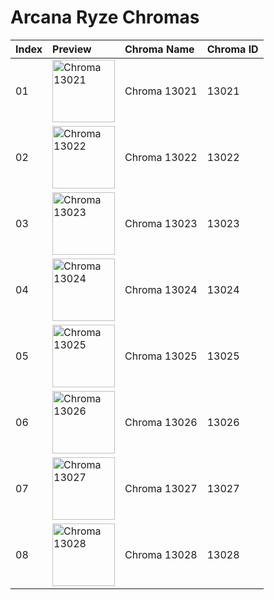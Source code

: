 # Arcana Ryze Chromas

| Index | Preview | Chroma Name | Chroma ID |
|:---|:---|:---|:---|
| 01 | <img src='https://raw.communitydragon.org/latest/plugins/rcp-be-lol-game-data/global/default/v1/champion-chroma-images/13/13021.png' alt='Chroma 13021' width='100'> | Chroma 13021 | 13021 |
| 02 | <img src='https://raw.communitydragon.org/latest/plugins/rcp-be-lol-game-data/global/default/v1/champion-chroma-images/13/13022.png' alt='Chroma 13022' width='100'> | Chroma 13022 | 13022 |
| 03 | <img src='https://raw.communitydragon.org/latest/plugins/rcp-be-lol-game-data/global/default/v1/champion-chroma-images/13/13023.png' alt='Chroma 13023' width='100'> | Chroma 13023 | 13023 |
| 04 | <img src='https://raw.communitydragon.org/latest/plugins/rcp-be-lol-game-data/global/default/v1/champion-chroma-images/13/13024.png' alt='Chroma 13024' width='100'> | Chroma 13024 | 13024 |
| 05 | <img src='https://raw.communitydragon.org/latest/plugins/rcp-be-lol-game-data/global/default/v1/champion-chroma-images/13/13025.png' alt='Chroma 13025' width='100'> | Chroma 13025 | 13025 |
| 06 | <img src='https://raw.communitydragon.org/latest/plugins/rcp-be-lol-game-data/global/default/v1/champion-chroma-images/13/13026.png' alt='Chroma 13026' width='100'> | Chroma 13026 | 13026 |
| 07 | <img src='https://raw.communitydragon.org/latest/plugins/rcp-be-lol-game-data/global/default/v1/champion-chroma-images/13/13027.png' alt='Chroma 13027' width='100'> | Chroma 13027 | 13027 |
| 08 | <img src='https://raw.communitydragon.org/latest/plugins/rcp-be-lol-game-data/global/default/v1/champion-chroma-images/13/13028.png' alt='Chroma 13028' width='100'> | Chroma 13028 | 13028 |
